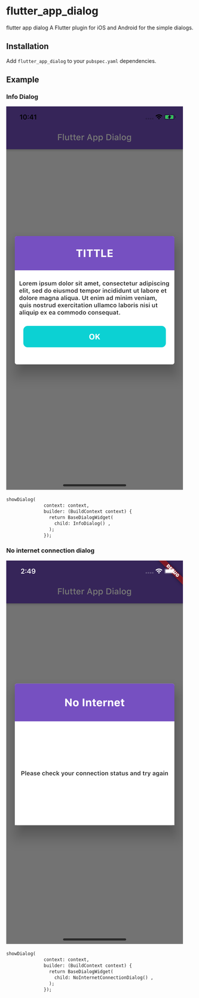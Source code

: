 # flutter_app_dialog

flutter app dialog
A Flutter plugin for iOS and Android for the simple dialogs.

## Installation

Add `flutter_app_dialog` to your `pubspec.yaml` dependencies. 
## Example
### Info Dialog
![alt text](doc/info_dialog.png)
```
showDialog(
              context: context,
              builder: (BuildContext context) {
                return BaseDialogWidget(
                  child: InfoDialog() ,
                );
              });
```
### No internet connection dialog
![alt text](doc/no_internet_connection.png)
```
showDialog(
              context: context,
              builder: (BuildContext context) {
                return BaseDialogWidget(
                  child: NoInternetConnectionDialog() ,
                );
              });
```